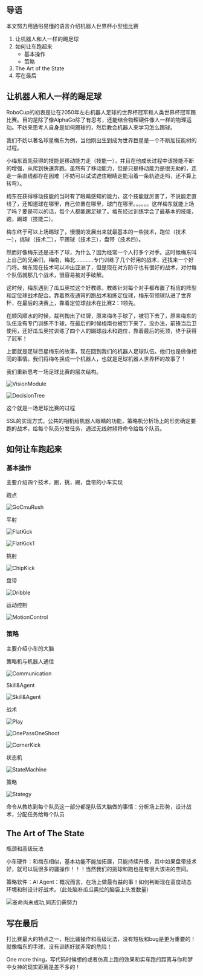 
## 导语

本文努力用通俗易懂的语言介绍机器人世界杯小型组比赛

1. 让机器人和人一样的踢足球
2. 如何让车跑起来
    - 基本操作  
    - 策略
3. The Art of the State
4. 写在最后

## 让机器人和人一样的踢足球

RoboCup的初衷是让在2050年左右机器人足球的世界杯冠军和人类世界杯冠军踢比赛。目的是除了像AlphaGo除了有思考，还能结合物理硬件像人一样的物理运动。不妨来思考人自身是如何踢球的，然后教会机器人来学习怎么踢球。

我们不妨以著名球星梅东为例，当他刚出生到成为世界巨星是一个不断加技能树的过程。

小梅东首先获得的技能是移动能力走（技能一），并且在他成长过程中该技能不断的增强，从爬到快速奔跑。虽然有了移动能力，但是只是移动能力是很无助的，连走一条直线都存在困难（不妨可以试试遮住眼睛走能沿着一条轨迹走吗，还不算上转弯）。

梅东在获得移动技能的当时有了眼睛感知的能力，这个技能就厉害了，不说能走直线了，还知道球在哪里，自己位置在哪里，球门在哪里。。。。。。这样梅东就能上场了吗？要是可以的话，每个人都能踢足球了。梅东经过训练学会了最基本的技能，跑，踢球（技能二）。

梅东终于可以上场踢球了，慢慢的发展出来就最基本的一些技术，跑位（技术一），挑球（技术二），平踢球（技术三），盘带（技术四）。

然而好像梅东还是进不了球，为什么？因为经常一个人打多个对手。这时候梅东叫上自己的兄弟们，梅南，梅北…………专门训练了几个好用的战术，还找来一个好门将。梅东现在技术可以冲出亚洲了，但是现在对方防守也有很好的战术，对付每个队伍就那几个战术，很容易被对手破解。

这时候，梅东遇到了瓜瓜奥拉这个好教练，教练针对每个对手都布置了相应的阵型和定位球战术配合。靠着熬夜通宵的跑战术和练定位球，梅东带领球队进了世界杯，在最后的决赛上，靠着定位球战术在比赛2：1领先。

在顺风顺水的时候，裁判掏出了红牌，原来梅冬手球了，被罚下去了，原来梅东的队伍没有专门训练不手球，在最后的时候梅南也被罚下来了。没办法，前锋当后卫使用，还好瓜瓜奥拉训练了四个人的踢球战术和跑位，靠着最后的死顶，终于获得了冠军！  

上面就是足球巨星梅东的故事，现在回到我们的机器人足球队伍。他们也是做像相同的事情。我们将梅冬换成一个机器人，也就是足球机器人世界杯的故事了！

我们重新思考一场足球比赛的层次结构。

![VisionModule](uploads/other/Experience/VisionModule.png)

![DecisionTree](uploads/other/Experience/DecisionTree.png)

这个就是一场足球比赛的过程

SSL的实现方式，公共的相机给机器人眼睛的功能，策略机分析场上的形势确定要跑的战术，给每个队员分发任务，通过无线射频将命令给每个队员。

## 如何让车跑起来

### 基本操作

主要介绍四个技术，跑，挑，踢，盘带的小车实现

跑点

![GoCmuRush](uploads/other/Experience/GoCmuRush.gif)

平射

![FlatKick](uploads/other/Experience/FlatKick.gif)

![FlatKick1](uploads/other/Experience/FlatKick+.gif)  

挑射

![ChipKick](uploads/other/Experience/ChipKick.gif)

盘带

![Dribble](uploads/other/Experience/Dribble.gif)

运动控制

![MotionControl](uploads/other/Experience/MotionControl.gif)

### 策略

主要介绍小车的大脑

策略机与机器人通信

![Communication](uploads/other/Experience/Communication.gif)

Skill&Agent

![Skill&Agent](uploads/other/Experience/Skill&Agent.gif)

战术

![Play](uploads/other/Experience/Play.gif)

![OnePassOneShoot](uploads/other/Experience/OnePassOneShoot.gif)

![CornerKick](uploads/other/Experience/CornerKick.gif)

状态机

![StateMachine](uploads/other/Experience/StateMachine.gif)

策略

![Stategy](uploads/other/Experience/Stategy.gif)

命令从教练到每个队员这一部分都是队伍大脑做的事情：分析场上形势，设计战术，分配任务给每个队员

## The Art of The State

瓶颈和高级玩法

小车硬件：和梅东相似，基本功能不能加拓展，只能持续升级，其中如果盘带技术好，就可以玩很多的骚操作！！！当然我们的挑球和跑也是有很大该进的空间。

策略软件：AI Agent：概况而言，在场上做最有益的事！如何判断现在高度动态环境和制设计好战术。（此处脑补瓜瓜奥拉的脑袋上头发数量）

![革命尚未成功,同志仍需努力](uploads/other/Experience/革命尚未成功,同志仍需努力.png)

## 写在最后

打比赛最大的特点之一，相比骚操作和高级玩法，没有短板和bug是更为重要的！就像梅东的手球，没有训练好就非常的危险！

One more thing，写代码时候想的或者仿真上跑的效果和实车跑的距离与你和梦中女神的现实距离是差不多的！

